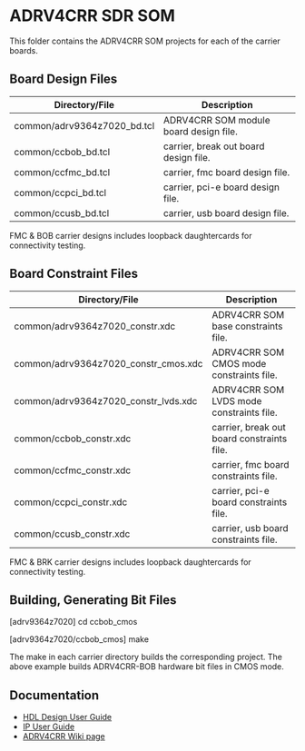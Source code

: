 # ADRV4CRR SDR SOM 

This folder contains the ADRV4CRR SOM projects for each of the carrier boards.

## Board Design Files

| Directory/File              | Description                            |
|-----------------------------|----------------------------------------|
| common/adrv9364z7020_bd.tcl | ADRV4CRR SOM module board design file. |
| common/ccbob_bd.tcl         | carrier, break out board design file.  |
| common/ccfmc_bd.tcl         | carrier, fmc board design file.        |
| common/ccpci_bd.tcl         | carrier, pci-e board design file.      |
| common/ccusb_bd.tcl         | carrier, usb board design file.        |

FMC & BOB carrier designs includes loopback daughtercards for connectivity testing.

## Board Constraint Files

| Directory/File                       | Description                                   |
|--------------------------------------|-----------------------------------------------|
| common/adrv9364z7020_constr.xdc      | ADRV4CRR SOM base constraints file.           |
| common/adrv9364z7020_constr_cmos.xdc | ADRV4CRR SOM CMOS mode constraints file.      |
| common/adrv9364z7020_constr_lvds.xdc | ADRV4CRR SOM LVDS mode constraints file.      |
| common/ccbob_constr.xdc              | carrier, break out board constraints file.    |
| common/ccfmc_constr.xdc              | carrier, fmc board constraints file.          |
| common/ccpci_constr.xdc              | carrier, pci-e board constraints file.        |
| common/ccusb_constr.xdc              | carrier, usb board constraints file.          |

FMC & BRK carrier designs includes loopback daughtercards for connectivity testing.

## Building, Generating Bit Files

[adrv9364z7020] cd ccbob_cmos

[adrv9364z7020/ccbob_cmos] make

The make in each carrier directory builds the corresponding project. The above example builds ADRV4CRR-BOB hardware bit files in CMOS mode.

## Documentation

 * [HDL Design User Guide]
 * [IP User Guide]
 * [ADRV4CRR Wiki page]
 
[HDL Design User Guide]:http://wiki.analog.com/resources/fpga/docs/hdl
[IP User Guide]:http://wiki.analog.com/resources/fpga/docs/axi_ad9361 
[ADRV4CRR Wiki page]:https://wiki.analog.com/resources/eval/user-guides/picozed_sdr

